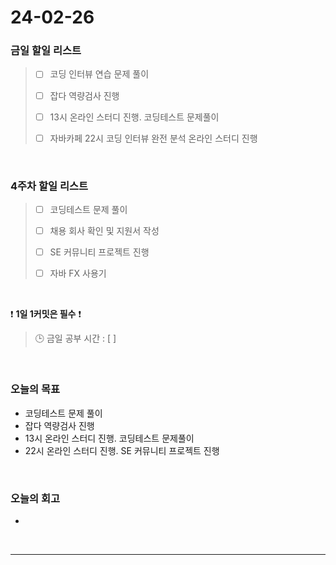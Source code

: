 # 24-02-26
### 금일 할일 리스트
> - [ ]  코딩 인터뷰 연습 문제 풀이
>
> - [ ]  잡다 역량검사 진행
>
> - [ ]  13시 온라인 스터디 진행. 코딩테스트 문제풀이
>
> - [ ]  자바카페 22시 코딩 인터뷰 완전 분석 온라인 스터디 진행

<br/>

### 4주차 할일 리스트  
> - [ ]  코딩테스트 문제 풀이
>
> - [ ]  채용 회사 확인 및 지원서 작성
>
> - [ ]  SE 커뮤니티 프로젝트 진행
>
> - [ ]  자바 FX 사용기

<br/>

❗ **1일 1커밋은 필수** ❗
> 🕒 금일 공부 시간 : [  ]

<br/>

### 오늘의 목표
- 코딩테스트 문제 풀이
- 잡다 역량검사 진행
- 13시 온라인 스터디 진행. 코딩테스트 문제풀이
- 22시 온라인 스터디 진행. SE 커뮤니티 프로젝트 진행

<br>

### 오늘의 회고
- 


<br/>

------------  
